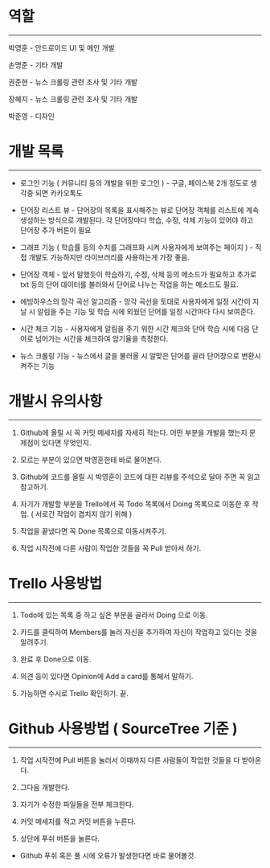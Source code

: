 # 역할

-----

박영훈 - 안드로이드 UI 및 메인 개발

손명준 - 기타 개발

권준현 - 뉴스 크롤링 관련 조사 및 기타 개발

장혜지 - 뉴스 크롤링 관련 조사 및 기타 개발

박준영 - 디자인

# 개발 목록

-----

* 로그인 기능 ( 커뮤니티 등의 개발을 위한 로그인 ) - 구글, 페이스북 2개 정도로 생각중 되면 카카오톡도

* 단어장 리스트 뷰 - 단어장의 목록을 표시해주는 뷰로 단어장 객체를 리스트에 계속 생성하는 방식으로 개발된다. 각 단어장마다 학습, 수정, 삭제 기능이 있어야 하고 단어장 추가 버튼이 필요

* 그래프 기능 ( 학습률 등의 수치를 그래프화 시켜 사용자에게 보여주는 페이지 ) - 직접 개발도 가능하지만 라이브러리를 사용하는게 가장 좋음.

* 단어장 객체 - 앞서 말했듯이 학습하기, 수정, 삭제 등의 메소드가 필요하고 추가로 txt 등의 단어 데이터를 불러와서 단어로 나누는 작업을 하는 메소드도 필요.

* 에빙하우스의 망각 곡선 알고리즘 - 망각 곡선을 토대로 사용자에게 일정 시간이 지날 시 알림을 주는 기능 및 학습 시에 외웠던 단어를 일정 시간마다 다시 보여준다.

* 시간 체크 기능 - 사용자에게 알림을 주기 위한 시간 체크와 단어 학습 시에 다음 단어로 넘어가는 시간을 체크하여 암기율을 측정한다.

* 뉴스 크롤링 기능 - 뉴스에서 글을 불러올 시 알맞은 단어를 골라 단어장으로 변환시켜주는 기능

# 개발시 유의사항

-----

1. Github에 올릴 시 꼭 커밋 메세지를 자세히 적는다. 어떤 부분을 개발을 했는지 문제점이 있다면 무엇인지.

2. 모르는 부분이 있으면 박영훈한테 바로 물어본다.

3. Github에 코드를 올릴 시 박영훈이 코드에 대한 리뷰를 주석으로 달아 주면 꼭 읽고 참고하기.

4. 자기가 개발할 부분을 Trello에서 꼭 Todo 목록에서 Doing 목록으로 이동한 후 작업. ( 서로간 작업이 겹치지 않기 위해 )

5. 작업을 끝냈다면 꼭 Done 목록으로 이동시켜주기.

6. 작업 시작전에 다른 사람이 작업한 것들을 꼭 Pull 받아서 하기.

# Trello 사용방법

-----

1. Todo에 있는 목록 중 하고 싶은 부분을 골라서 Doing 으로 이동.

2. 카드를 클릭하여 Members를 눌러 자신을 추가하여 자신이 작업하고 있다는 것을 알려주기.

3. 완료 후 Done으로 이동.

4. 의견 등이 있다면 Opinion에 Add a card를 통해서 말하기.

5. 가능하면 수시로 Trello 확인하기. 끝.

# Github 사용방법 ( SourceTree 기준 )

-----

1. 작업 시작전에 Pull 버튼을 눌러서 이때까지 다른 사람들이 작업한 것들을 다 받아온다.

2. 그다음 개발한다.

3. 자기가 수정한 파일들을 전부 체크한다.

4. 커밋 메세지를 적고 커밋 버튼을 누른다.

5. 상단에 푸쉬 버튼을 눌른다.

 * Github 푸쉬 혹은 풀 시에 오류가 발생한다면 바로 물어볼것.
